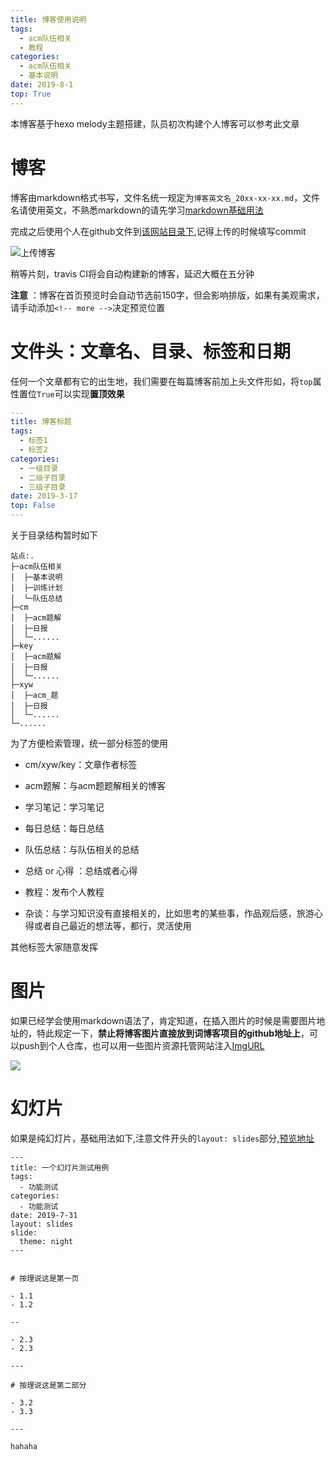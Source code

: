 ```yaml
---
title: 博客使用说明
tags: 
  - acm队伍相关
  - 教程
categories:
  - acm队伍相关
  - 基本说明
date: 2019-8-1
top: True
---
```




本博客基于hexo melody主题搭建，队员初次构建个人博客可以参考此文章



# 博客

博客由markdown格式书写，文件名统一规定为`博客英文名_20xx-xx-xx.md`，文件名请使用英文，不熟悉markdown的请先学习[markdown基础用法](https://dcmtruman.github.io/2019/07/31/markdown_base_20190731/)

完成之后使用个人在github文件到[该网站目录下](https://github.com/DcmTruman/DcmTruman.github.io/tree/blog_source/source/_posts),记得上传的时候填写commit

![上传博客](https://b2.bmp.ovh/imgs/2019/08/f3c5efed2fbefa5e.png)

稍等片刻，travis CI将会自动构建新的博客，延迟大概在五分钟

**注意** ：博客在首页预览时会自动节选前150字，但会影响排版，如果有美观需求，请手动添加`<!-- more -->`决定预览位置
<!-- more -->

# 文件头：文章名、目录、标签和日期

任何一个文章都有它的出生地，我们需要在每篇博客前加上头文件形如，将`top`属性置位`True`可以实现**置顶效果**

```yml
---
title: 博客标题
tags: 
  - 标签1
  - 标签2
categories:
  - 一级目录
  - 二级子目录
  - 三级子目录
date: 2019-3-17
top: False
---
```

关于目录结构暂时如下

```
站点:.       
├─acm队伍相关 
│  ├─基本说明 
│  ├─训练计划 
│  └─队伍总结 
├─cm      
│  ├─acm题解
│  ├─日报
│  └─......  
├─key      
│  ├─acm题解
│  ├─日报
│  └─......   
├─xyw      
│  ├─acm_题
│  ├─日报
│  └─......
└─......  
```

为了方便检索管理，统一部分标签的使用

- cm/xyw/key：文章作者标签

- acm题解：与acm题题解相关的博客
- 学习笔记：学习笔记
- 每日总结：每日总结
- 队伍总结：与队伍相关的总结
- 总结 or 心得 ：总结或者心得
- 教程：发布个人教程
- 杂谈：与学习知识没有直接相关的，比如思考的某些事，作品观后感，旅游心得或者自己最近的想法等，都行，灵活使用

其他标签大家随意发挥

# 图片

如果已经学会使用markdown语法了，肯定知道，在插入图片的时候是需要图片地址的，特此规定一下，**禁止将博客图片直接放到词博客项目的github地址上**，可以push到个人仓库，也可以用一些图片资源托管网站注入[ImgURL](https://imgurl.org/)

![](https://b2.bmp.ovh/imgs/2019/08/b1719bf3683d8511.png)

# 幻灯片

如果是纯幻灯片，基础用法如下,注意文件开头的`layout: slides`部分,[预览地址](https://dcmtruman.github.io/2019/07/30/test_slide/)

```markdow	
---
title: 一个幻灯片测试用例
tags: 
  - 功能测试
categories:
  - 功能测试
date: 2019-7-31
layout: slides
slide:
  theme: night
---


# 按理说这是第一页

- 1.1
- 1.2

--

- 2.3
- 2.3

---

# 按理说这是第二部分

- 3.2
- 3.3

---

hahaha
```
